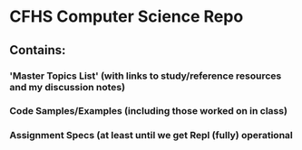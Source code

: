 # CFHS Computer Science Repo

## Contains:

### 'Master Topics List' (with links to study/reference resources and my discussion notes)

### Code Samples/Examples (including those worked on in class)

### Assignment Specs (at least until we get Repl (fully) operational
